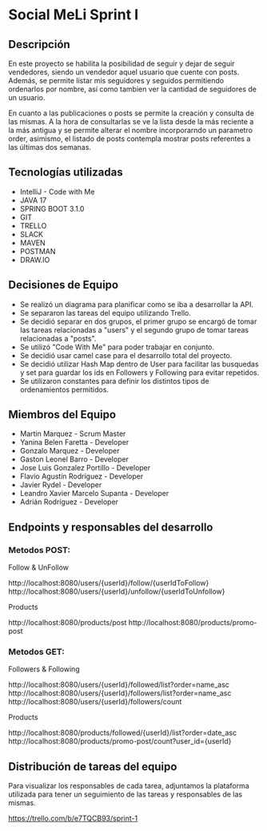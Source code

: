 # Social MeLi Sprint I
## Descripción
En este proyecto se habilita la posibilidad de seguir y dejar de seguir 
vendedores, siendo un vendedor aquel usuario que cuente con posts. Además,
se permite listar mis seguidores y seguidos permitiendo ordenarlos por nombre,
así como tambien ver la cantidad de seguidores de un usuario. 

En cuanto a las publicaciones o posts se permite la creación y consulta de las 
mismas. A la hora de consultarlas se ve la lista desde la más reciente a la más 
antigua y se permite alterar el nombre incorporarndo un parametro order, asimismo,
el listado de posts contempla mostrar posts referentes a las últimas dos semanas.

## Tecnologías utilizadas
* IntelliJ - Code with Me
* JAVA 17
* SPRING BOOT 3.1.0
* GIT
* TRELLO
* SLACK
* MAVEN
* POSTMAN
* DRAW.IO

## Decisiones de Equipo
* Se realizó un diagrama para planificar como se iba a desarrollar la API.
* Se separaron las tareas del equipo utilizando Trello.
* Se decidió separar en dos grupos, el primer grupo se encargó de tomar las tareas relacionadas
a "users" y el segundo grupo de tomar tareas relacionadas a "posts".
* Se utilizó "Code With Me" para poder trabajar en conjunto.
* Se decidió usar camel case para el desarrollo total del proyecto.
* Se decidió utilizar Hash Map dentro de User para facilitar las busquedas y 
set para guardar los ids en Followers y Following para evitar repetidos.
* Se utilizaron constantes para definir los distintos tipos de ordenamientos permitidos.


## Miembros del Equipo
* Martin Marquez - Scrum Master
* Yanina Belen Faretta - Developer
* Gonzalo Marquez - Developer
* Gaston Leonel Barro - Developer
* Jose Luis Gonzalez Portillo - Developer
* Flavio Agustín Rodríguez - Developer
* Javier Rydel - Developer
* Leandro Xavier Marcelo Supanta - Developer
* Adrián Rodríguez - Developer

## Endpoints  y responsables del desarrollo

### Metodos POST:

Follow & UnFollow

http://localhost:8080/users/{userId}/follow/{userIdToFollow}
http://localhost:8080/users/{userId}/unfollow/{userIdToUnfollow}

Products

http://localhost:8080/products/post
http://localhost:8080/products/promo-post

### Metodos GET:

Followers & Following

http://localhost:8080/users/{userId}/followed/list?order=name_asc
http://localhost:8080/users/{userId}/followers/list?order=name_asc
http://localhost:8080/users/{userId}/followers/count

Products

http://localhost:8080/products/followed/{userId}/list?order=date_asc
http://localhost:8080/products/promo-post/count?user_id={userId}


## Distribución de tareas del equipo
Para visualizar los responsables de cada tarea, adjuntamos la plataforma utilizada para tener un seguimiento de las tareas y responsables de las mismas.

https://trello.com/b/e7TQCB93/sprint-1